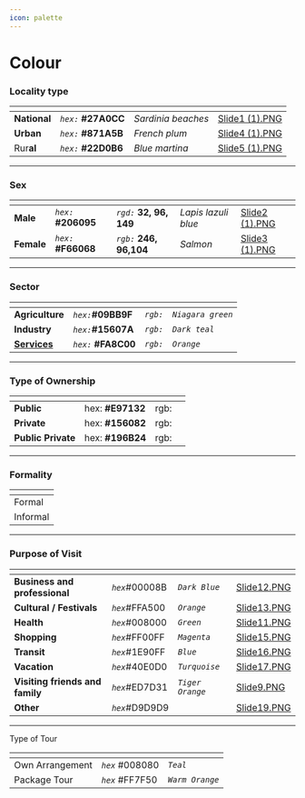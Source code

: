 ```yaml
---
icon: palette
---
```


# Colour

### Locality type

<table data-view="cards" data-full-width="true"><thead><tr><th></th><th></th><th></th><th data-hidden data-card-cover data-type="files"></th></tr></thead><tbody><tr><td><strong>National</strong></td><td><em><code>hex:</code></em> <strong>#27A0CC</strong></td><td><em>Sardinia beaches</em></td><td><a href="../.gitbook/assets/Slide1 (1).PNG">Slide1 (1).PNG</a></td></tr><tr><td><strong>Urban</strong></td><td><em><code>hex:</code></em> <strong>#871A5B</strong></td><td><em>French plum</em></td><td><a href="../.gitbook/assets/Slide4 (1).PNG">Slide4 (1).PNG</a></td></tr><tr><td>Rur<strong>al</strong></td><td><em><code>hex:</code></em> <strong>#22D0B6</strong></td><td><em>Blue martina</em></td><td><a href="../.gitbook/assets/Slide5 (1).PNG">Slide5 (1).PNG</a></td></tr></tbody></table>

***

### Sex

<table data-card-size="large" data-view="cards" data-full-width="true"><thead><tr><th></th><th></th><th></th><th></th><th data-hidden data-card-cover data-type="files"></th></tr></thead><tbody><tr><td><strong>Male</strong></td><td><em><code>hex:</code></em> <strong>#206095</strong></td><td><em><code>rgd:</code></em> <strong>32, 96, 149</strong></td><td><em>Lapis lazuli blue</em></td><td><a href="../.gitbook/assets/Slide2 (1).PNG">Slide2 (1).PNG</a></td></tr><tr><td><strong>Female</strong></td><td><em><code>hex:</code></em> <strong>#F66068</strong></td><td><em><code>rgb:</code></em> <strong>246, 96,104</strong></td><td><em>Salmon</em></td><td><a href="../.gitbook/assets/Slide3 (1).PNG">Slide3 (1).PNG</a></td></tr></tbody></table>

***

### Sector

<table data-view="cards" data-full-width="true"><thead><tr><th></th><th></th><th></th><th></th></tr></thead><tbody><tr><td><strong>Agriculture</strong></td><td><em><code>hex:</code></em><strong>#09BB9F</strong></td><td><em><code>rgb:</code></em></td><td><em><code>Niagara green</code></em> </td></tr><tr><td><strong>Industry</strong></td><td><em><code>hex:</code></em><strong>#15607A</strong></td><td><em><code>rgb:</code></em></td><td><em><code>Dark teal</code></em></td></tr><tr><td><a data-footnote-ref href="#user-content-fn-1"><strong>S</strong></a><a data-footnote-ref href="#user-content-fn-1"><strong>ervices</strong></a></td><td><em><code>hex:</code></em> <strong>#FA8C00</strong></td><td><em><code>rgb:</code></em></td><td><em><code>Orange</code></em></td></tr></tbody></table>

***

### Type of Ownership

<table data-view="cards" data-full-width="true"><thead><tr><th></th><th></th><th></th><th></th></tr></thead><tbody><tr><td><strong>Public</strong></td><td>hex: <strong>#E97132</strong></td><td>rgb:</td><td></td></tr><tr><td><strong>Private</strong></td><td>hex: <strong>#156082</strong></td><td>rgb:</td><td></td></tr><tr><td><strong>Public Private</strong></td><td>hex: <strong>#196B24</strong></td><td>rgb: </td><td></td></tr></tbody></table>

***

### Formality

<table data-card-size="large" data-view="cards" data-full-width="true"><thead><tr><th></th></tr></thead><tbody><tr><td>Formal</td></tr><tr><td>Informal</td></tr></tbody></table>

***

### Purpose of Visit

<table data-view="cards" data-full-width="true"><thead><tr><th></th><th></th><th></th><th data-hidden data-card-cover data-type="files"></th></tr></thead><tbody><tr><td><strong>Business and professional</strong></td><td><em><code>hex</code></em>#00008B</td><td><em><code>Dark Blue</code></em></td><td><a href="../.gitbook/assets/Slide12.PNG">Slide12.PNG</a></td></tr><tr><td><strong>Cultural / Festivals</strong></td><td><em><code>hex</code></em>#FFA500</td><td><em><code>Orange</code></em></td><td><a href="../.gitbook/assets/Slide13.PNG">Slide13.PNG</a></td></tr><tr><td><strong>Health</strong></td><td><em><code>hex</code></em>#008000</td><td><em><code>Green</code></em></td><td><a href="../.gitbook/assets/Slide11.PNG">Slide11.PNG</a></td></tr><tr><td><strong>Shopping</strong></td><td><em><code>hex</code></em>#FF00FF</td><td><em><code>Magenta</code></em></td><td><a href="../.gitbook/assets/Slide15.PNG">Slide15.PNG</a></td></tr><tr><td><strong>Transit</strong></td><td><em><code>hex</code></em>#1E90FF</td><td><em><code>Blue</code></em></td><td><a href="../.gitbook/assets/Slide16.PNG">Slide16.PNG</a></td></tr><tr><td><strong>Vacation</strong></td><td><em><code>hex</code></em>#40E0D0</td><td><em><code>Turquoise</code></em></td><td><a href="../.gitbook/assets/Slide17.PNG">Slide17.PNG</a></td></tr><tr><td><strong>Visiting friends and family</strong></td><td><em><code>hex</code></em>#ED7D31</td><td><em><code>Tiger Orange</code></em></td><td><a href="../.gitbook/assets/Slide9.PNG">Slide9.PNG</a></td></tr><tr><td><strong>Other</strong></td><td><em><code>hex</code></em>#D9D9D9</td><td></td><td><a href="../.gitbook/assets/Slide19.PNG">Slide19.PNG</a></td></tr></tbody></table>

***

Type of Tour



<table data-card-size="large" data-view="cards" data-full-width="true"><thead><tr><th></th><th></th><th></th></tr></thead><tbody><tr><td>Own Arrangement</td><td><em><code>hex</code></em> #008080</td><td><em><code>Teal</code></em></td></tr><tr><td>Package Tour</td><td><em><code>hex</code></em> #FF7F50</td><td><em><code>Warm Orange</code></em></td></tr></tbody></table>





[^1]: 
